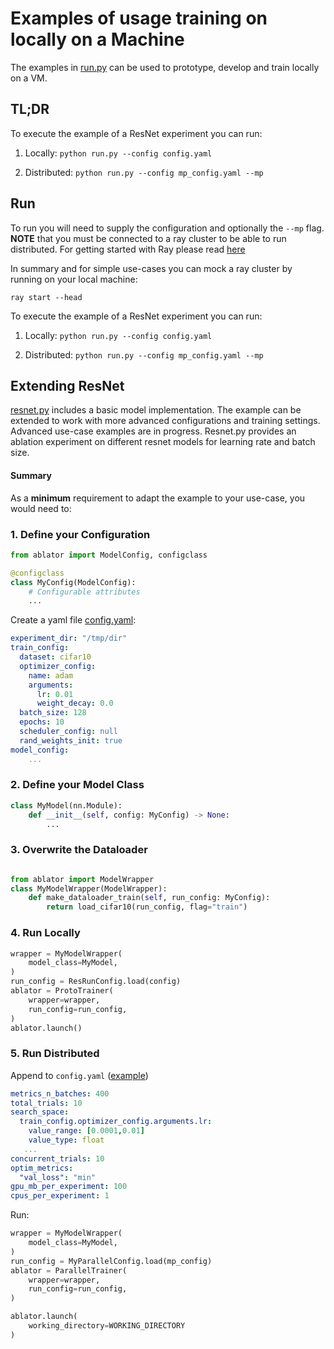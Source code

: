 # Examples of usage training on locally on a Machine

The examples in [run.py](run.py) can be used to prototype, develop and train locally on a VM.
## TL;DR
To execute the example of a ResNet experiment you can run:

1. Locally: `python run.py --config config.yaml`

2. Distributed: `python run.py --config mp_config.yaml --mp`
## Run


To run you will need to supply the configuration and optionally the `--mp` flag. **NOTE** that you must be connected to a ray cluster to be able to run distributed. For getting started with Ray please read [here](https://docs.ray.io/en/latest/cluster/getting-started.html)

In summary and for simple use-cases you can mock a ray cluster by running on your local machine:

`ray start --head`

To execute the example of a ResNet experiment you can run:

1. Locally: `python run.py --config config.yaml`

2. Distributed: `python run.py --config mp_config.yaml --mp`


## Extending ResNet

[resnet.py](resnet.py) includes a basic model implementation. The example can be extended to work with more advanced configurations and training settings. Advanced use-case examples are in progress. Resnet.py provides an ablation experiment on different resnet models for learning rate and batch size.

#### Summary

As a **minimum** requirement to adapt the example to your use-case, you would need to:

### 1. Define your Configuration

```python
from ablator import ModelConfig, configclass

@configclass
class MyConfig(ModelConfig):
    # Configurable attributes
    ...
```

Create a yaml file [config.yaml](config.yaml):

```yaml
experiment_dir: "/tmp/dir"
train_config:
  dataset: cifar10
  optimizer_config:
    name: adam
    arguments:
      lr: 0.01
      weight_decay: 0.0
  batch_size: 128
  epochs: 10
  scheduler_config: null
  rand_weights_init: true
model_config:
    ...
```

### 2. Define your Model Class

```python
class MyModel(nn.Module):
    def __init__(self, config: MyConfig) -> None:
        ...
```

### 3. Overwrite the Dataloader


```python

from ablator import ModelWrapper
class MyModelWrapper(ModelWrapper):
    def make_dataloader_train(self, run_config: MyConfig):
        return load_cifar10(run_config, flag="train")
```

### 4. Run Locally

```python
wrapper = MyModelWrapper(
    model_class=MyModel,
)
run_config = ResRunConfig.load(config)
ablator = ProtoTrainer(
    wrapper=wrapper,
    run_config=run_config,
)
ablator.launch()
```

### 5. Run Distributed

Append to `config.yaml` ([example](mp_config.yaml))

```yaml
metrics_n_batches: 400
total_trials: 10
search_space:
  train_config.optimizer_config.arguments.lr:
    value_range: [0.0001,0.01]
    value_type: float
   ...
concurrent_trials: 10
optim_metrics:
  "val_loss": "min"
gpu_mb_per_experiment: 100
cpus_per_experiment: 1
```
Run:
```python
wrapper = MyModelWrapper(
    model_class=MyModel,
)
run_config = MyParallelConfig.load(mp_config)
ablator = ParallelTrainer(
    wrapper=wrapper,
    run_config=run_config,
)

ablator.launch(
    working_directory=WORKING_DIRECTORY
)
```